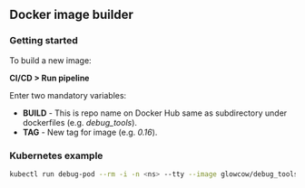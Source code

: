 ## Docker image builder

### Getting started
To build a new image:

**CI/CD > Run pipeline**

Enter two mandatory variables:

* **BUILD** - This is repo name on Docker Hub same as subdirectory under dockerfiles (e.g. *debug_tools*).
* **TAG** - New tag for image (e.g. *0.16*).

### Kubernetes example
```bash
kubectl run debug-pod --rm -i -n <ns> --tty --image glowcow/debug_tools:0.16 -- /bin/bash
```